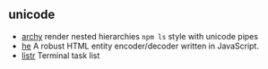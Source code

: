 ## unicode

- [archy](https://github.com/substack/node-archy) render nested hierarchies `npm ls` style with unicode pipes
- [he](https://github.com/mathiasbynens/he) A robust HTML entity encoder/decoder written in JavaScript.
- [listr](https://github.com/SamVerschueren/listr) Terminal task list